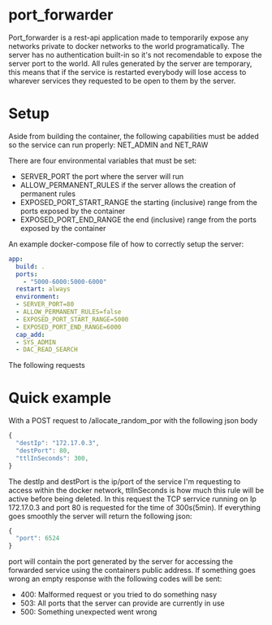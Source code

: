# port_forwarder
Port_forwarder is a rest-api application made to temporarily expose any networks private to docker networks to the world programatically. The server has no authentication built-in so it's not recomendable to expose the server port to the world. All rules generated by the server are temporary, this means that if the service is restarted everybody will lose access to wharever services they requested to be open to them by the server.  

# Setup
Aside from building the container, the following capabilities must be added so the service can run properly: NET_ADMIN and NET_RAW

There are four environmental variables that must be set:
* SERVER_PORT the port where the server will run
* ALLOW_PERMANENT_RULES if the server allows the creation of permanent rules
* EXPOSED_PORT_START_RANGE the starting (inclusive) range from the ports exposed by the container
* EXPOSED_PORT_END_RANGE the end (inclusive) range from the ports exposed by the container

An example docker-compose file of how to correctly setup the server:
```yml
app:
  build: .
  ports:
    - "5000-6000:5000-6000"
  restart: always
  environment:
  - SERVER_PORT=80
  - ALLOW_PERMANENT_RULES=false
  - EXPOSED_PORT_START_RANGE=5000
  - EXPOSED_PORT_END_RANGE=6000
  cap_add:
  - SYS_ADMIN
  - DAC_READ_SEARCH
```

The following requests

# Quick example
With a POST request to /allocate_random_por with the following json body

```javascript
{
  "destIp": "172.17.0.3",
  "destPort": 80,
  "ttlInSeconds": 300,
}
```
The destIp and destPort is the ip/port of the service I'm requesting to access within the docker network, ttlInSeconds is how much this rule will be active before being deleted. In this request the TCP serrvice running on Ip 172.17.0.3 and port 80 is requested for the time of 300s(5min). If everything goes smoothly the server will return the following json:
```javascript
{
  "port": 6524
}
```
port will contain the port generated by the server for accessing the forwarded service using the containers public address.
If something goes wrong an empty response with the following codes will be sent:

* 400: Malformed request or you tried to do something nasy
* 503: All ports that the server can provide are currently in use
* 500: Something unexpected went wrong
